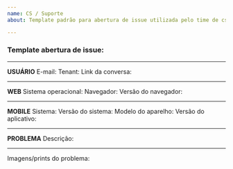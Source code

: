 ```yaml
---
name: CS / Suporte
about: Template padrão para abertura de issue utilizada pelo time de cs

---
```


### Template abertura de issue:
___
**USUÁRIO**
E-mail: 
Tenant: 
Link da conversa: 
___
**WEB**
Sistema operacional: 
Navegador: 
Versão do navegador: 
___
**MOBILE**
Sistema: 
Versão do sistema: 
Modelo do aparelho: 
Versão do aplicativo: 
___
**PROBLEMA**
Descrição: 
___
Imagens/prints do problema:
